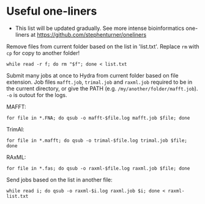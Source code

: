 # Useful one-liners
* This list will be updated gradually. See more intense bioinformatics one-liners at https://github.com/stephenturner/oneliners

Remove files from current folder based on the list in 'list.txt'. Replace `rm` with `cp` for copy to another folder!
```
while read -r f; do rm "$f"; done < list.txt
```

Submit many jobs at once to Hydra from current folder based on file extension. Job files `mafft.job`, `trimal.job` and `raxml.job` required to be in the current directory, or give the PATH (e.g. `/my/another/folder/mafft.job`). `-o` is outout for the logs.

MAFFT:
```
for file in *.FNA; do qsub -o mafft-$file.log mafft.job $file; done
```

TrimAl:
```
for file in *.mafft; do qsub -o trimal-$file.log trimal.job $file; done
```

RAxML:
```
for file in *.fas; do qsub -o raxml-$file.log raxml.job $file; done
```

Send jobs based on the list in another file:
```
while read i; do qsub -o raxml-$i.log raxml.job $i; done < raxml-list.txt
```
